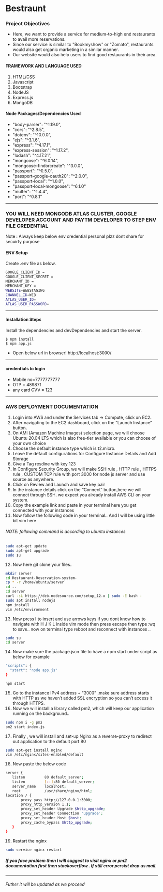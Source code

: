 # Bestraunt
### Project Objectives
<!-- **A website for restaurant management which will have the following features:** -->
* Here, we want to provide a service for medium-to-high end restaurants to avail more reservations.
* Since our service is similar to "Bookmyshow" or "Zomato", restaurants would also get organic marketing in a similar manner.
* Our website would also help users to find good restaurants in their area.


#### FRAMEWORK AND LANGUAGE USED
1. HTML/CSS
2. Javascript
3. Bootstrap
4. NodeJS
5. Express.js
6. MongoDB

#### Node Packages/Dependencies Used
* "body-parser": "^1.19.0",
* "cors": "^2.8.5",
* "dotenv": "^10.0.0",
* "ejs": "^3.1.6",
* "express": "^4.17.1",
* "express-session": "^1.17.2",
* "lodash": "^4.17.21",
* "mongoose": "^6.0.14",
* "mongoose-findorcreate": "^3.0.0",
* "passport": "^0.5.0",
* "passport-google-oauth20": "^2.0.0",
* "passport-local": "^1.0.0",
* "passport-local-mongoose": "^6.1.0"
* "multer": "^1.4.4",
* "port": "^0.8.1"
   
---

### YOU WILL NEED MONGODB ATLAS CLUSTER, GOOGLE DEVELOPER ACCOUNT AND PAYTM DEVELOPER TO STEP ENV FILE CREDENTIAL 
Note : Always keep below env credential personal plzz dont share for secuirty purpose

#### ENV Setup
Create .env file as below.
```sh
GOOGLE_CLIENT_ID = 
GOOGLE_CLIENT_SECRET = 
MERCHANT_ID = 
MERCHANT_KEY = 
WEBSITE=WEBSTAGING
CHANNEL_ID=WEB
ATLAS_USER_ID=
ATLAS_USER_PASSWORD=
```
---

#### Installation Steps
Install the dependencies and devDependencies and start the server.

```sh
$ npm install
$ npm app.js 
```
* Open below url in browser!
http://localhost:3000/

---
#### credentials to login
* Mobile no=7777777777
* OTP = 489871
* any card CVV = 123

---
### AWS DEPLOYMENT DOCUMENTATION
1. Login into AWS and under the Services tab -> Compute, click on EC2.
2. After navigating to the EC2 dashboard, click on the “Launch Instance” button.
3. On AMI (Amazon Machine Images) selection page, we will choose Ubuntu 20.04 LTS which is also free-tier available or you can choose of your own choice
4. Choose the default instance type which is t2.micro.
5. Leave the default configurations for Configure Instance Details and Add Storage
6. Give a Tag resdine with key 123
7. In Configure Security Group, we will make SSH rule , HTTP rule , HTTPS rule , CUSTOM TCP rule with port 3000 for node js server and use source as anywhere.
8. Click on Review and Launch and save key pair
9. In the instance details click on the “Connect” button,here we will connect through SSH. we expect you already install AWS CLI on your system.
10. Copy the example link and paste in your terminal here you get connected with your instances
11. Now follow the following code in your terminal.. And I will be using little bit vim here
###### NOTE: following command is according to ubuntu instances
```sh
sudo apt-get update
sudo apt-get upgrade
sudo su
```
12. Now here git clone your files..
```sh
mkdir server
cd Restaurant-Reservation-system-
cp * -r /home/ubuntu/server
cd ..
cd server
curl -sL https://deb.nodesource.com/setup_12.x | sudo -E bash -
sudo apt install nodejs
npm install
vim /etc/environment
```
13. Now press I to insert and use arrows keys if you dont know how to navigate with H J K L inside vim mode then press escape then type :wq to save.. now on terminal type reboot and reconnect with instances ..
```sh
sudo su 
cd server
```
14. Now make sure the package.json file to have a npm start under script as below for example
```sh
"scripts": {
  "start": "node app.js"
}
```
```sh
npm start
```
15. Go to the instance IPv4 address + "3000" ,make sure address starts with HTTP as we haven’t added SSL encryption so you can’t access it through HTTPS.
16. Now we will install a library called pm2, which will keep our application running on the background..
```sh
sudo npm i -g pm2
pm2 start index.js
```
17. Finally , we will install and set-up Nginx as a reverse-proxy to redirect out application to the default port 80
```sh
sudo apt-get install nginx
vim /etc/nginx/sites-enabled/default
```
18. Now paste the below code 
```sh
server {
   listen         80 default_server;
   listen         [::]:80 default_server;
   server_name    localhost;
   root           /usr/share/nginx/html;
location / {
       proxy_pass http://127.0.0.1:3000;
       proxy_http_version 1.1;
       proxy_set_header Upgrade $http_upgrade;
       proxy_set_header Connection 'upgrade';
       proxy_set_header Host $host;
       proxy_cache_bypass $http_upgrade;
   }
}
```
19. Restart the nginx
```sh
sudo service nginx restart
```
##### If you face problem then I will suggest to visit nginx or pm2 documentation first then stackoverflow.. If still error persist drop us mail.

---
###### Futher it will be updated as we proceed
